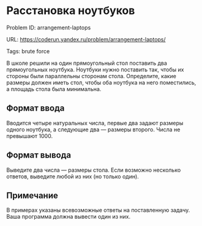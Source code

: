 # Расстановка ноутбуков

Problem ID: arrangement-laptops

URL: https://coderun.yandex.ru/problem/arrangement-laptops/

Tags: brute force

В школе решили на один прямоугольный стол поставить два прямоугольных ноутбука. Ноутбуки нужно поставить так, чтобы их стороны были параллельны сторонам стола. Определите, какие размеры должен иметь стол, чтобы оба ноутбука на него поместились, а площадь стола была минимальна.


## Формат ввода

Вводится четыре натуральных числа, первые два задают размеры одного ноутбука, а следующие два — размеры второго. Числа не превышают 1000.


## Формат вывода

Выведите два числа — размеры стола. Если возможно несколько ответов, выведите любой из них (но только один).


## Примечание

В примерах указаны всевозможные ответы на поставленную задачу. Ваша программа должна вывести один из них.

